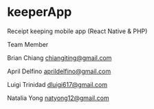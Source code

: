 # keeperApp
Receipt keeping mobile app (React Native &amp; PHP)

Team Member

Brian Chiang
chiangiting@gmail.com

April Delfino
aprildelfino@gmail.com

Luigi Trinidad
dluigi617@gmail.com

Natalia Yong
natyong12@gmail.com
